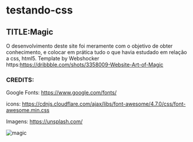 # testando-css
## TITLE:Magic

O desenvolvimento deste site foi meramente com o objetivo de obter conhecimento, e colocar em prática tudo o que havia estudado em relação 
a css, html5. Template by Webshocker https:https://dribbble.com/shots/3358009-Website-Art-of-Magic

### CREDITS:

Google Fonts: https://www.google.com/fonts/

icons: https://cdnjs.cloudflare.com/ajax/libs/font-awesome/4.7.0/css/font-awesome.min.css

Imagens: https://unsplash.com/

![magic](https://user-images.githubusercontent.com/28560751/28288642-47685536-6b16-11e7-909d-8cf4e3ccc6ea.png)
